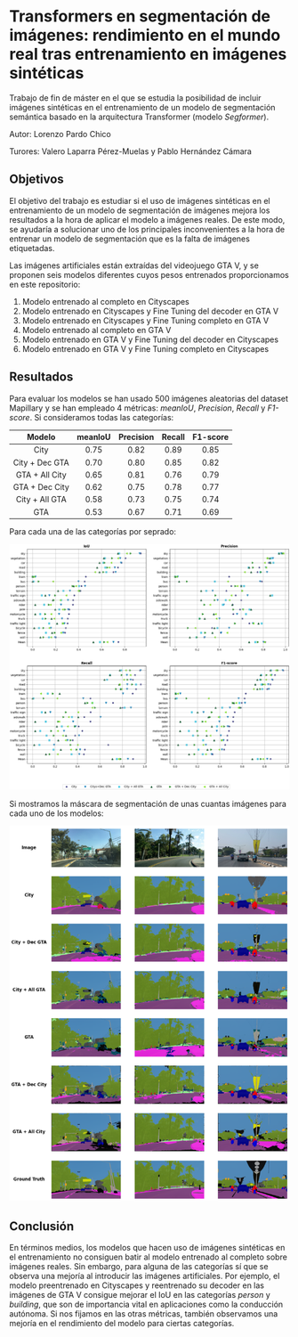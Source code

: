 # Transformers en segmentación de imágenes: rendimiento en el mundo real tras entrenamiento en imágenes sintéticas

Trabajo de fin de máster en el que se estudia la posibilidad de incluir imágenes sintéticas en el entrenamiento de un modelo de segmentación semántica basado en la arquitectura Transformer (modelo *Segformer*).

Autor: Lorenzo Pardo Chico

Turores: Valero Laparra Pérez-Muelas y Pablo Hernández Cámara

## Objetivos
El objetivo del trabajo es estudiar si el uso de imágenes sintéticas en el entrenamiento de un modelo de segmentación de imágenes mejora los resultados a la hora de aplicar el modelo a imágenes reales. De este modo, se ayudaría a solucionar uno de los principales inconvenientes a la hora de entrenar un modelo de segmentación que es la falta de imágenes etiquetadas.

Las imágenes artificiales están extraídas del videojuego GTA V, y se proponen seis modelos diferentes cuyos pesos entrenados proporcionamos en este repositorio:
1. Modelo entrenado al completo en Cityscapes
2. Modelo entrenado en Cityscapes y Fine Tuning del decoder en GTA V
3. Modelo entrenado en Cityscapes y Fine Tuning completo en GTA V
4. Modelo entrenado al completo en GTA V
5. Modelo entrenado en GTA V y Fine Tuning del decoder en Cityscapes
6.  Modelo entrenado en GTA V y Fine Tuning completo en Cityscapes

## Resultados
Para evaluar los modelos se han usado 500 imágenes aleatorias del dataset Mapillary y se han empleado 4 métricas: *meanIoU*, *Precision*, *Recall* y *F1-score*.    Si consideramos todas las categorías:

| Modelo          | meanIoU | Precision | Recall | F1-score |
|:---------------:|:-------:|:---------:|:------:|:--------:|
| City            | 0.75    | 0.82      | 0.89   | 0.85     |
| City + Dec GTA  | 0.70    | 0.80      | 0.85   | 0.82     |
| GTA + All City  | 0.65    | 0.81      | 0.76   | 0.79     |
| GTA + Dec City  | 0.62    | 0.75      | 0.78   | 0.77     |
| City + All GTA  | 0.58    | 0.73      | 0.75   | 0.74     |
| GTA             | 0.53    | 0.67      | 0.71   | 0.69     |

Para cada una de las categorías por seprado:

![](/Resultados/Comparacion_metricas.png "Resultados obtenidos las diferentes versiones del modelo Segformer MiT-B0")

Si mostramos la máscara de segmentación de unas cuantas imágenes para cada uno de los modelos:

![](/Resultados/img_comparison.png )

## Conclusión
En términos medios, los modelos que hacen uso de imágenes sintéticas en el entrenamiento no consiguen batir al modelo entrenado al completo sobre imágenes reales. Sin embargo, para alguna de las categorías sí que se observa una mejoría al introducir las imágenes artificiales. Por ejemplo, el modelo preentrenado en Cityscapes y reentrenado su decoder en las imágenes de GTA V consigue mejorar el IoU en las categorías *person* y *building*, que son de importancia vital en aplicaciones como la conducción autónoma. Si nos fijamos en las otras métricas, también observamos una mejoría en el rendimiento del modelo para ciertas categorías.

